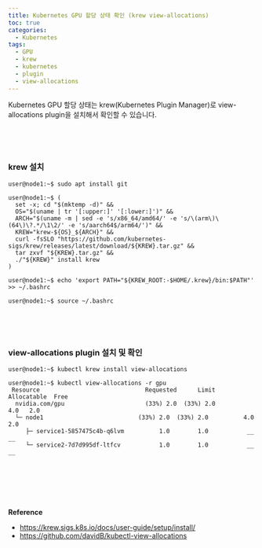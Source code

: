 ```yaml
---
title: Kubernetes GPU 할당 상태 확인 (krew view-allocations)
toc: true
categories:
  - Kubernetes
tags:
  - GPU
  - krew
  - kubernetes
  - plugin
  - view-allocations
---
```


Kubernetes GPU 할당 상태는 krew(Kubernetes Plugin Manager)로 view-allocations plugin을 설치해서 확인할 수 있습니다.


 


 


### **krew 설치**



```
user@node1:~$ sudo apt install git

user@node1:~$ (
  set -x; cd "$(mktemp -d)" &&
  OS="$(uname | tr '[:upper:]' '[:lower:]')" &&
  ARCH="$(uname -m | sed -e 's/x86_64/amd64/' -e 's/\(arm\)\(64\)\?.*/\1\2/' -e 's/aarch64$/arm64/')" &&
  KREW="krew-${OS}_${ARCH}" &&
  curl -fsSLO "https://github.com/kubernetes-sigs/krew/releases/latest/download/${KREW}.tar.gz" &&
  tar zxvf "${KREW}.tar.gz" &&
  ./"${KREW}" install krew
)

user@node1:~$ echo 'export PATH="${KREW_ROOT:-$HOME/.krew}/bin:$PATH"' >> ~/.bashrc

user@node1:~$ source ~/.bashrc
```

 


 


### **view-allocations plugin 설치 및 확인**



```
user@node1:~$ kubectl krew install view-allocations

user@node1:~$ kubectl view-allocations -r gpu
 Resource                              Requested      Limit  Allocatable  Free
  nvidia.com/gpu                       (33%) 2.0  (33%) 2.0          4.0   2.0
  └─ node1                           (33%) 2.0  (33%) 2.0          4.0   2.0
     ├─ service1-5857475c4b-q6lvm          1.0        1.0           __    __
     └─ service2-7d7d995df-ltfcv           1.0        1.0           __    __
```

 


 


 


**Reference**


* <https://krew.sigs.k8s.io/docs/user-guide/setup/install/>
* <https://github.com/davidB/kubectl-view-allocations>
